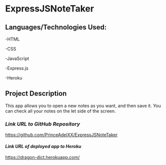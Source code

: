 # ExpressJSNoteTaker


## Languages/Technologies Used:

-HTML

-CSS

-JavaScript

-Express.js

-Heroku


## Project Description
This app allows you to open a new notes as you want, and then save it.
You can check all your notes on the let side of the screen. 


### **_Link URL to GitHub Repository_**

https://github.com/PrinceAdelXX/ExpressJSNoteTaker

#### **_Link URL of deployed app to Heroku_**

https://dragon-dict.herokuapp.com/



